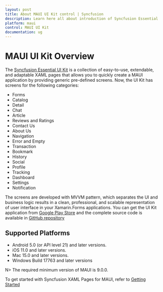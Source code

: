 ```yaml
---
layout: post
title: About MAUI UI Kit control | Syncfusion
description: Learn here all about introduction of Syncfusion Essential Studio MAUI UI Kit control, its elements and more.
platform: maui
control: MAUI UI Kit
documentation: ug
---
```


# MAUI UI Kit Overview

The [Syncfusion Essential UI Kit](https://www.syncfusion.com/essential-ui-kit-for-.net-maui) is a collection of easy-to-use, extendable, and adaptable XAML pages that allows you to quickly create a MAUI application by providing generic pre-defined screens. Now, the UI Kit has screens for the following categories:

* Forms
* Catalog
* Detail
* Chat
* Article
* Reviews and Ratings
* Contact Us
* About Us
* Navigation
* Error and Empty
* Transaction
* Bookmark
* History
* Social
* Profile
* Tracking
* Dashboard
* Settings
* Notification

The screens are developed with MVVM pattern, which separates the UI and business logic results in a clean, professional, and scalable representation of user interface in your Xamarin.Forms applications. You can get the UI Kit application from [Google Play Store](https://play.google.com/store/apps/details?id=com.syncfusion.maui.uikit) and the complete source code is available in [GitHub repository](https://github.com/syncfusion/essential-ui-kit-for-.net-maui)

## Supported Platforms

* Android 5.0 (or API level 21) and later versions.
* iOS 11.0 and later versions.
* Mac 15.0 and later versions.
* Windows Build 17763 and later versions

N> The required minimum version of MAUI is 9.0.0.

To get started with Syncfusion XAML Pages for MAUI, refer to [Getting Started](https://help.syncfusion.com/maui/uikit/gettingstarted)